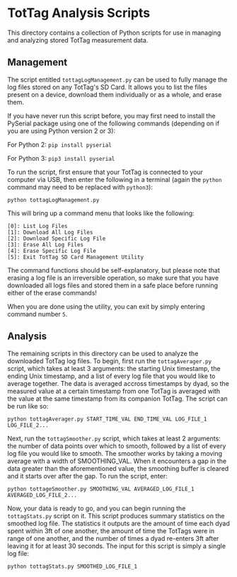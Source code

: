TotTag Analysis Scripts
=======================

This directory contains a collection of Python scripts for use in managing and
analyzing stored TotTag measurement data.


Management
----------

The script entitled `tottagLogManagement.py` can be used to fully manage
the log files stored on any TotTag's SD Card. It allows you to list the files
present on a device, download them individually or as a whole, and erase them.

If you have never run this script before, you may first need to install the
PySerial package using one of the following commands (depending on if you are
using Python version 2 or 3):

For Python 2: `pip install pyserial`

For Python 3: `pip3 install pyserial`

To run the script, first ensure that your TotTag is connected to your computer
via USB, then enter the following in a terminal (again the `python` command
may need to be replaced with `python3`):

    python tottagLogManagement.py

This will bring up a command menu that looks like the following:

    [0]: List Log Files
    [1]: Download All Log Files
    [2]: Download Specific Log File
    [3]: Erase All Log Files
    [4]: Erase Specific Log File
    [5]: Exit TotTag SD Card Management Utility

The command functions should be self-explanatory, but please note that erasing
a log file is an irreversible operation, so make sure that you have downloaded
all logs files and stored them in a safe place before running either of the
erase commands!

When you are done using the utility, you can exit by simply entering command
number `5`.


Analysis
--------

The remaining scripts in this directory can be used to analyze the downloaded
TotTag log files. To begin, first run the `tottagAverager.py` script,
which takes at least 3 arguments: the starting Unix timestamp, the ending Unix
timestamp, and a list of every log file that you would like to average together.
The data is averaged accross timestamps by dyad, so the measured value at a
certain timestamp from one TotTag is averaged with the value at the same
timestamp from its companion TotTag. The script can be run like so:

    python tottagAverager.py START_TIME_VAL END_TIME_VAL LOG_FILE_1 LOG_FILE_2...

Next, run the `tottagSmoother.py` script, which takes at least 2 arguments:
the number of data points over which to smooth, followed by a list of every log
file you would like to smooth. The smoother works by taking a moving average with
a width of SMOOTHING_VAL. When it encounters a gap in the data greater than the
aforementioned value, the smoothing buffer is cleared and it starts over after
the gap. To run the script, enter:

    python tottageSmoother.py SMOOTHING_VAL AVERAGED_LOG_FILE_1 AVERAGED_LOG_FILE_2...

Now, your data is ready to go, and you can begin running the `tottagStats.py`
script on it. This script produces summary statistics on the smoothed log file.
The statistics it outputs are the amount of time each dyad spent within 3ft of
one another, the amount of time the TotTags were in range of one another, and
the number of times a dyad re-enters 3ft after leaving it for at least 30
seconds. The input for this script is simply a single log file:

    python tottagStats.py SMOOTHED_LOG_FILE_1
